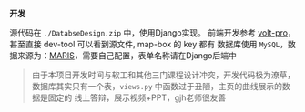 **开发**

源代码在 `./DatabseDesign.zip` 中，使用Django实现。
前端开发参考 [volt-pro](https://demo.themesberg.com/volt-pro/pages/dashboard/dashboard.html)，甚至直接 dev-tool 可以看到源文件, map-box 的 key 都有
数据库使用 `MySQL`，数据来源为：[MARIS](https://maris.iaea.org/explore-mapbox)，需要自己配置，表单名称请在Django后端中

> 由于本项目开发时间与软工和其他三门课程设计冲突，开发代码极为潦草，数据库其实只有一个表，`views.py` 中函数过于丑陋，主页的曲线展示的数据是固定的
> 线上答辩，展示视频+PPT，gjh老师很友善
